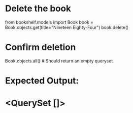 # Delete the book
from bookshelf.models import Book
book = Book.objects.get(title="Nineteen Eighty-Four")
book.delete()

# Confirm deletion
Book.objects.all()  # Should return an empty queryset

# Expected Output:
# <QuerySet []>
